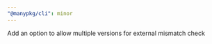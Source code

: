 ```yaml
---
"@manypkg/cli": minor
---
```


Add an option to allow multiple versions for external mismatch check
